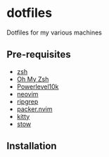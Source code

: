 # dotfiles
Dotfiles for my various machines


## Pre-requisites
- [zsh](https://www.zsh.org/)
- [Oh My Zsh](https://ohmyz.sh/)
- [Powerlevel10k]()
- [neovim](https://neovim.io/)
- [ripgrep]()
- [packer.nvim]()
- [kitty]()
- [stow]()


## Installation


